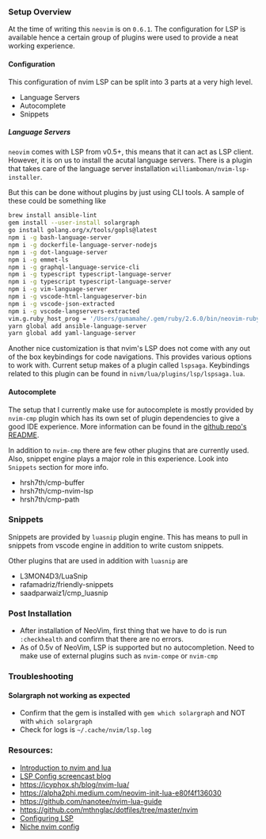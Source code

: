 ### Setup Overview
At the time of writing this `neovim` is on `0.6.1`. The configuration for LSP is available hence a certain group of plugins were used to provide a neat working experience.

#### Configuration
This configuration of nvim LSP can be split into 3 parts at a very high level.

- Language Servers
- Autocomplete
- Snippets

##### Language Servers
`neovim` comes with LSP from v0.5+, this means that it can act as LSP client. However, it is on us to install the acutal language servers. There is a plugin that takes care of the language server installation `williamboman/nvim-lsp-installer`.

But this can be done without plugins by just using CLI tools. A sample of these could be something like

```bash
brew install ansible-lint
gem install --user-install solargraph
go install golang.org/x/tools/gopls@latest
npm i -g bash-language-server
npm i -g dockerfile-language-server-nodejs
npm i -g dot-language-server
npm i -g emmet-ls
npm i -g graphql-language-service-cli
npm i -g typescript typescript-language-server
npm i -g typescript typescript-language-server
npm i -g vim-language-server
npm i -g vscode-html-languageserver-bin
npm i -g vscode-json-extracted
npm i -g vscode-langservers-extracted
vim.g.ruby_host_prog = '/Users/gumamahe/.gem/ruby/2.6.0/bin/neovim-ruby-host'
yarn global add ansible-language-server
yarn global add yaml-language-server
```
Another nice customization is that nvim's LSP does not come with any out of the box keybindings for code navigations. This provides various options to work with. Current setup makes of a plugin called `lspsaga`. Keybindings related to this plugin can be found in `nivm/lua/plugins/lsp/lspsaga.lua`.

#### Autocomplete
The setup that I currently make use for autocomplete is mostly provided by `nvim-cmp` plugin which has its own set of plugin dependencies to give a good IDE experience. More information can be found in the [github repo's README](https://github.com/hrsh7th/nvim-cmp).

In addition to `nvim-cmp` there are few other plugins that are currently used. Also, snippet engine plays a major role in this experience. Look into `Snippets` section for more info.

- hrsh7th/cmp-buffer
- hrsh7th/cmp-nvim-lsp
- hrsh7th/cmp-path

### Snippets
Snippets are provided by `luasnip` plugin engine. This has means to pull in snippets from vscode engine in addition to write custom snippets.

Other plugins that are used in addition with `luasnip` are
- L3MON4D3/LuaSnip
- rafamadriz/friendly-snippets
- saadparwaiz1/cmp_luasnip

### Post Installation
- After installation of NeoVim, first thing that we have to do is run `:checkhealth` and confirm that there are no errors.
- As of 0.5v of NeoVim, LSP is supported but no autocompletion. Need to make use of external plugins such as `nvim-compe` or `nvim-cmp`

### Troubleshooting

#### Solargraph not working as expected
- Confirm that the gem is installed with `gem which solargraph` and NOT with `which solargraph`
- Check for logs is `~/.cache/nvim/lsp.log`

### Resources:
- [Introduction to nvim and lua](https://vonheikemen.github.io/devlog/tools/configuring-neovim-using-lua/)
- [LSP Config screencast blog](https://www.chrisatmachine.com/Neovim/27-native-lsp/)
- https://icyphox.sh/blog/nvim-lua/
- https://alpha2phi.medium.com/neovim-init-lua-e80f4f136030
- https://github.com/nanotee/nvim-lua-guide
- https://github.com/mthnglac/dotfiles/tree/master/nvim
- [Configuring LSP](https://blog.diegoquiroz.com/how-to-use-neovim-lsp-e8f79f1f0d7c)
- [Niche nvim config](https://alpha2phi.medium.com/niche-neovim-plugins-722b34f76291)

